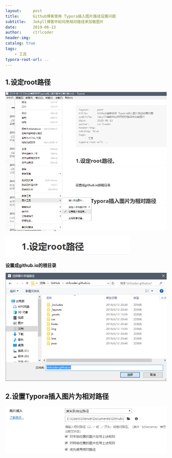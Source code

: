 ```yaml
---
layout:     post
title:      Github博客使用 Typora插入图片路径设置问题
subtitle:   Jekyll博客中如何用相对路径来加载图片
date:       2019-06-13
author:     ctrlcoder
header-img: 
catalog: true
tags:
    - 工具
typora-root-url: ..
---
```


## 1.设定root路径

![1560410465758](/img/assets_2019/1560410465758.png)

![1564910355906](/img/assets_2019/1564910355906.png)

**设置成github.io的根目录**

![1560410510841](/img/assets_2019/1560410510841.png)

## 2.设置Typora插入图片为相对路径

![1560410579278](/img/assets_2019/1560410579278.png)

